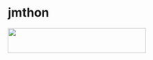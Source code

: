 # jmthon

<p align="left"><a href="https://heroku.com/deploy?template=https://github.com/JMT https://heroku.com/deploy?template=https://github.com/khaled-AR/roz HON-AR/roz"> <img src="https://img.shields.io/badge/Deploy%20To%20Heroku-purple?style=for-the-badge&logo=heroku" width="320" height="58.45"/></a></p>
